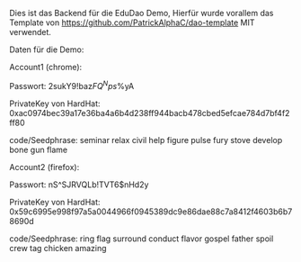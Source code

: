 Dies ist das Backend für die EduDao Demo,
Hierfür wurde vorallem das Template von https://github.com/PatrickAlphaC/dao-template MIT verwendet.

Daten für die Demo:

Account1 (chrome):

Passwort:
2sukY9!baz$FQ^Nps$%yA

PrivateKey von HardHat:
0xac0974bec39a17e36ba4a6b4d238ff944bacb478cbed5efcae784d7bf4f2ff80

code/Seedphrase:
seminar 
relax 
civil 
help 
figure 
pulse 
fury 
stove 
develop 
bone 
gun 
flame

Account2 (firefox):

Passwort:
nS^SJRVQLb!TVT6$nHd2y

PrivateKey von HardHat:
0x59c6995e998f97a5a0044966f0945389dc9e86dae88c7a8412f4603b6b78690d

code/Seedphrase:
ring 
flag 
surround 
conduct 
flavor 
gospel 
father 
spoil 
crew 
tag 
chicken 
amazing